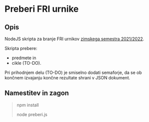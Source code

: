 # Preberi FRI urnike

## Opis

NodeJS skripta za branje FRI urnikov [zimskega semestra 2021/2022](https://urnik.fri.uni-lj.si/timetable/fri-2021_2022-zimski-1-1/).

Skripta prebere:
- predmete in
- cikle (TO-DO).

Pri prihodnjem delu (TO-DO) je smiselno dodati semaforje, da se ob končnem izvajanju končne rezultate shrani v JSON dokument.

## Namestitev in zagon

> npm install
>
> node preberi.js